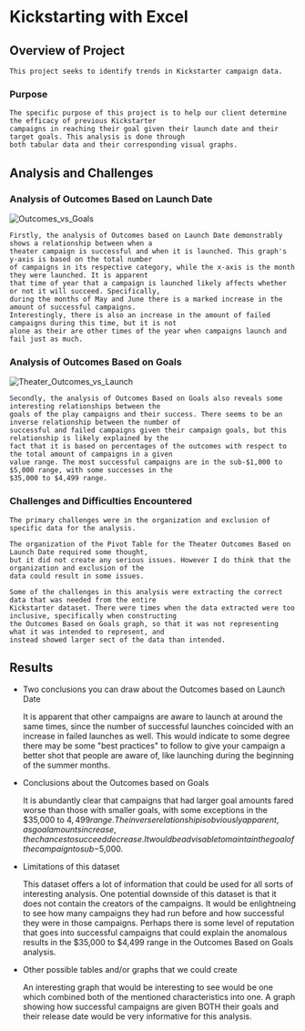 # Kickstarting with Excel

## Overview of Project

    This project seeks to identify trends in Kickstarter campaign data.

### Purpose

    The specific purpose of this project is to help our client determine the efficacy of previous Kickstarter 
    campaigns in reaching their goal given their launch date and their target goals. This analysis is done through
    both tabular data and their corresponding visual graphs.

## Analysis and Challenges

### Analysis of Outcomes Based on Launch Date

![Outcomes_vs_Goals](https://user-images.githubusercontent.com/89175578/134826840-0fc707b3-a5ee-4472-97b9-a347814e6b90.png)

    Firstly, the analysis of Outcomes based on Launch Date demonstrably shows a relationship between when a 
    theater campaign is successful and when it is launched. This graph's y-axis is based on the total number 
    of campaigns in its respective category, while the x-axis is the month they were launched. It is apparent 
    that time of year that a campaign is launched likely affects whether or not it will succeed. Specifically, 
    during the months of May and June there is a marked increase in the amount of successful campaigns. 
    Interestingly, there is also an increase in the amount of failed campaigns during this time, but it is not 
    alone as their are other times of the year when campaigns launch and fail just as much. 

### Analysis of Outcomes Based on Goals

![Theater_Outcomes_vs_Launch](https://user-images.githubusercontent.com/89175578/134827012-a846562b-51d6-4ba5-9350-c025ba95dd23.png)

    Secondly, the analysis of Outcomes Based on Goals also reveals some interesting relationships between the 
    goals of the play campaigns and their success. There seems to be an inverse relationship between the number of 
    successful and failed campaigns given their campaign goals, but this relationship is likely explained by the 
    fact that it is based on percentages of the outcomes with respect to the total amount of campaigns in a given
    value range. The most successful campaigns are in the sub-$1,000 to $5,000 range, with some successes in the 
    $35,000 to $4,499 range.

### Challenges and Difficulties Encountered

    The primary challenges were in the organization and exclusion of specific data for the analysis.
    
    The organization of the Pivot Table for the Theater Outcomes Based on Launch Date required some thought, 
    but it did not create any serious issues. However I do think that the organization and exclusion of the 
    data could result in some issues. 

    Some of the challenges in this analysis were extracting the correct data that was needed from the entire 
    Kickstarter dataset. There were times when the data extracted were too inclusive, specifically when constructing 
    the Outcomes Based on Goals graph, so that it was not representing what it was intended to represent, and 
    instead showed larger sect of the data than intended.

## Results

- Two conclusions you can draw about the Outcomes based on Launch Date

    It is apparent that other campaigns are aware to launch at around the same times, since the number of successful launches coincided with an increase in failed launches as well. This would indicate to some degree there may be some "best practices" to follow to give your campaign a better shot that people are aware of, like launching during the beginning of the summer months. 

- Conclusions about the Outcomes based on Goals

    It is abundantly clear that campaigns that had larger goal amounts fared worse than those with smaller goals, with some exceptions in the $35,000 to $4,499 range. The inverse relationship is obviously apparent, as goal amounts increase, the chances to succeed decrease. It would be advisable to maintain the goal of the campaign to sub-$5,000.

- Limitations of this dataset

    This dataset offers a lot of information that could be used for all sorts of interesting analysis. One potential downside of this dataset is that it does not contain the creators of the campaigns. It would be enlightneing to see how many campaigns they had run before and how successful they were in those campaigns. Perhaps there is some level of reputation that goes into successful campaigns that could explain the anomalous results in the $35,000 to $4,499 range in the Outcomes Based on Goals analysis.

- Other possible tables and/or graphs that we could create

    An interesting graph that would be interesting to see would be one which combined both of the mentioned characteristics into one. A graph showing how successful campaigns are given BOTH their goals and their release date would be very informative for this analysis.

